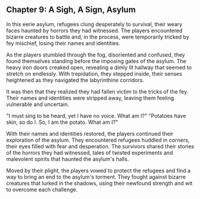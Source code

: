 ## Chapter 9: A Sigh, A Sign, Asylum

In this eerie asylum, refugees clung desperately to survival, their weary faces haunted by horrors they had witnessed. The players encountered bizarre creatures to battle and, in the process, were temporarily tricked by fey mischief, losing their names and identities.

As the players stumbled through the fog, disoriented and confused, they found themselves standing before the imposing gates of the asylum. The heavy iron doors creaked open, revealing a dimly lit hallway that seemed to stretch on endlessly. With trepidation, they stepped inside, their senses heightened as they navigated the labyrinthine corridors.

It was then that they realized they had fallen victim to the tricks of the fey. Their names and identities were stripped away, leaving them feeling vulnerable and uncertain. 

"I must sing to be heard, yet I have no voice. What am I?" 
"Potatoes have skin, so do I. So, I am the potato. What am I?" 

With their names and identities restored, the players continued their exploration of the asylum. They encountered refugees huddled in corners, their eyes filled with fear and desperation. The survivors shared their stories of the horrors they had witnessed, tales of twisted experiments and malevolent spirits that haunted the asylum's halls.

Moved by their plight, the players vowed to protect the refugees and find a way to bring an end to the asylum's torment. They fought against bizarre creatures that lurked in the shadows, using their newfound strength and wit to overcome each challenge.
